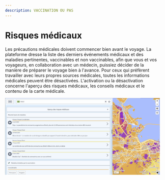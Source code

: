 ```yaml
---
description: VACCINATION OU PAS
---
```


# Risques médicaux

Les précautions médicales doivent commencer bien avant le voyage. La plateforme dresse la liste des derniers événements médicaux et des maladies pertinentes, vaccinables et non vaccinables, afin que vous et vos voyageurs, en collaboration avec un médecin, puissiez décider de la manière de préparer le voyage bien à l'avance. Pour ceux qui préfèrent travailler avec leurs propres sources médicales, toutes les informations médicales peuvent être désactivées. L'activation ou la désactivation concerne l'aperçu des risques médicaux, les conseils médicaux et le contenu de la carte médicale.

![](../.gitbook/assets/p44-img01_axa%20%281%29.jpg)

